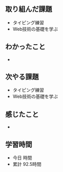 ## 取り組んだ課題
- タイピング練習
- Web技術の基礎を学ぶ
## わかったこと
- 
## 次やる課題
- タイピング練習
- Web技術の基礎を学ぶ
## 感じたこと
- 
## 学習時間
- 今日 時間
- 累計 92.5時間
